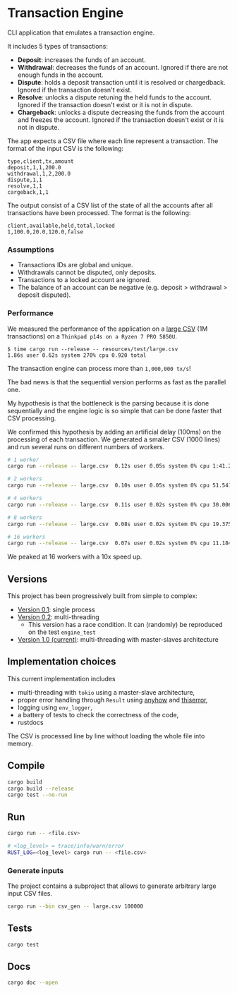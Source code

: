 # Transaction Engine

CLI application that emulates a transaction engine. 

It includes 5 types of transactions:

* **Deposit**: increases the funds of an account.
* **Withdrawal**: decreases the funds of an account. Ignored if there are not enough funds in the account.
* **Dispute**: holds a deposit transaction until it is resolved or chargedback. Ignored if the transaction doesn't exist.
* **Resolve**: unlocks a dispute retuning the held funds to the account. Ignored if the transaction doesn't exist or it is not in dispute.
* **Chargeback**: unlocks a dispute decreasing the funds from the account and freezes the account. Ignored if the transaction doesn't exist or it is not in dispute.

The app expects a CSV file where each line represent a transaction.
The format of the input CSV is the following:

```csv
type,client,tx,amount
deposit,1,1,200.0
withdrawal,1,2,200.0
dispute,1,1
resolve,1,1
cargeback,1,1
```

The output consist of a CSV list of the state of all the accounts after all transactions have been processed.
The format is the following:

```csv
client,available,held,total,locked
1,100.0,20.0,120.0,false
```

### Assumptions

* Transactions IDs are global and unique.
* Withdrawals cannot be disputed, only deposits.
* Transactions to a locked account are ignored.
* The balance of an account can be negative (e.g. deposit > withdrawal > deposit disputed).

### Performance

We measured the performance of the application on a [large CSV](./resources/test/large.csv) (1M transactions) on a `Thinkpad p14s on a Ryzen 7 PRO 5850U`.

```
$ time cargo run --release -- resources/test/large.csv  
1.86s user 0.62s system 270% cpu 0.920 total
```

The transaction engine can process more than `1,000,000 tx/s`!

The bad news is that the sequential version performs as fast as the parallel one.

My hypothesis is that the bottleneck is the parsing because it is done sequentially 
and the engine logic is so simple that can be done faster that CSV processing.

We confirmed this hypothesis by adding an artificial delay (100ms) on the processing of each transaction.
We generated a smaller CSV (1000 lines) and run several runs on different numbers of workers.

```bash
# 1 worker
cargo run --release -- large.csv  0.12s user 0.05s system 0% cpu 1:41.23 total

# 2 workers
cargo run --release -- large.csv  0.10s user 0.05s system 0% cpu 51.541 total

# 4 workers
cargo run --release -- large.csv  0.11s user 0.02s system 0% cpu 30.006 total

# 8 workers
cargo run --release -- large.csv  0.08s user 0.02s system 0% cpu 19.375 total

# 16 workers
cargo run --release -- large.csv  0.07s user 0.02s system 0% cpu 11.184 total
```

We peaked at 16 workers with a 10x speed up.

## Versions

This project has been progressively built from simple to complex:

- [Version 0.1](https://github.com/monadplus/toy_atm/tree/v0.1/sequential): single process
- [Version 0.2](https://github.com/monadplus/toy_atm/tree/v0.2/multithreading): multi-threading
  - This version has a race condition. It can (randomly) be reproduced on the test `engine_test`
- [Version 1.0 (current)](https://github.com/monadplus/toy_atm): multi-threading with master-slaves architecture

## Implementation choices

This current implementation includes
- multi-threading with `tokio` using a master-slave architecture,
- proper error handling through `Result` using [anyhow](https://docs.rs/anyhow/latest/anyhow/) and [thiserror](https://docs.rs/thiserror/latest/thiserror/),
- logging using `env_logger`,
- a battery of tests to check the correctness of the code,
- rustdocs

The CSV is processed line by line without loading the whole file into memory.

## Compile

```sh
cargo build
cargo build --release
cargo test --no-run
```

## Run 

```sh
cargo run -- <file.csv>

# <log_level> = trace/info/warn/error
RUST_LOG=<log_level> cargo run -- <file.csv>
```

### Generate inputs

The project contains a subproject that allows to generate arbitrary large input CSV files.

```sh
cargo run --bin csv_gen -- large.csv 100000
```

## Tests

```sh
cargo test
```

## Docs

```sh
cargo doc --open
```
